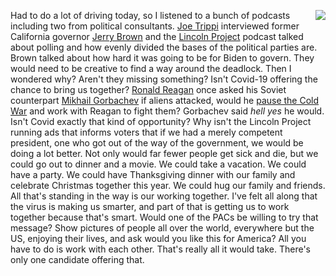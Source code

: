 <img src="http://scripting.com/images/2020/09/01/bidenHarris.png" border="0" align="right">Had to do a lot of driving today, so I listened to a bunch of podcasts including two from political consultants. <a href="https://podcasts.apple.com/us/podcast/gov-jerry-brown-on-how-to-save-our-democracy-and-planet/id1523896927?i=1000489608055">Joe Trippi</a> interviewed former California governor <a href="https://en.wikipedia.org/wiki/Jerry_Brown">Jerry Brown</a> and the <a href="https://podcasts.apple.com/us/podcast/land-of-unrest/id1514968525?i=1000489728138">Lincoln Project</a> podcast talked about polling and how evenly divided the bases of the political parties are. Brown talked about how hard it was going to be for Biden to govern. They would need to be creative to find a way around the deadlock. Then I wondered why? Aren't they missing something? Isn't Covid-19 offering the chance to bring us together? <a href="https://en.wikipedia.org/wiki/Ronald_Reagan">Ronald Reagan</a> once asked his Soviet counterpart <a href="https://en.wikipedia.org/wiki/Mikhail_Gorbachev">Mikhail Gorbachev</a> if aliens attacked, would he <a href="https://www.smithsonianmag.com/smart-news/reagan-and-gorbachev-agreed-pause-cold-war-case-alien-invasion-180957402/">pause the Cold War</a> and work with Reagan to fight them? Gorbachev said <i>hell yes</i> he would. Isn't Covid exactly that kind of opportunity? Why isn't the Lincoln Project running ads that informs voters that if we had a merely competent president, one who got out of the way of the government, we would be doing a lot better. Not only would far fewer people get sick and die, but we could go out to dinner and a movie. We could take a vacation. We could have a party. We could have Thanksgiving dinner with our family and celebrate Christmas together this year. We could hug our family and friends. All that's standing in the way is our working together. I've felt all along that the virus is making us smarter, and part of that is getting us to work together because that's smart. Would one of the PACs be willing to try that message? Show pictures of people all over the world, everywhere but the US, enjoying their lives, and ask would you like this for America? All you have to do is work with each other. That's really all it would take. There's only one candidate offering that. 
